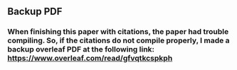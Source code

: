 ## Backup PDF

### When finishing this paper with citations, the paper had trouble compiling. So, if the citations do not compile properly, I made a backup overleaf PDF at the following link: https://www.overleaf.com/read/gfvqtkcspkph